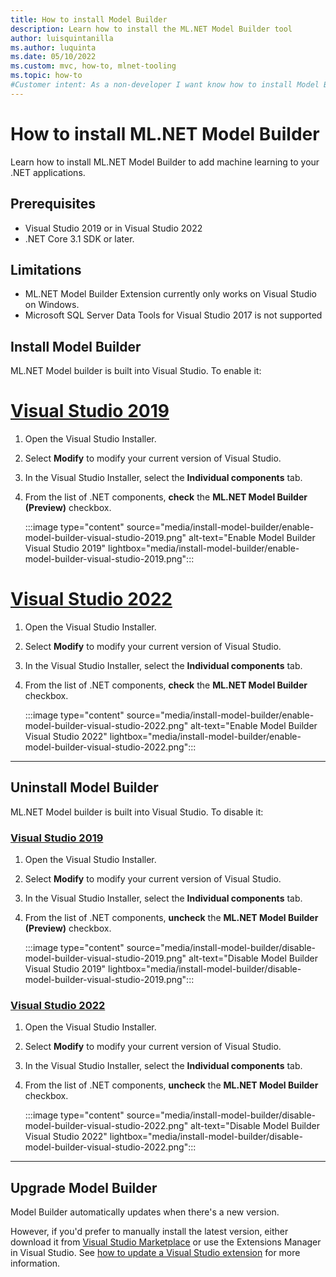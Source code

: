 ```yaml
---
title: How to install Model Builder
description: Learn how to install the ML.NET Model Builder tool
author: luisquintanilla
ms.author: luquinta
ms.date: 05/10/2022
ms.custom: mvc, how-to, mlnet-tooling
ms.topic: how-to
#Customer intent: As a non-developer I want know how to install Model Builder to add machine learning to my .NET application.
---
```


# How to install ML.NET Model Builder

Learn how to install ML.NET Model Builder to add machine learning to your .NET applications.

## Prerequisites

- Visual Studio 2019 or in Visual Studio 2022
- .NET Core 3.1 SDK or later.

## Limitations

- ML.NET Model Builder Extension currently only works on Visual Studio on Windows.
- Microsoft SQL Server Data Tools for Visual Studio 2017 is not supported

## Install Model Builder

ML.NET Model builder is built into Visual Studio. To enable it:

# [Visual Studio 2019](#tab/visual-studio-2019)

1. Open the Visual Studio Installer.
1. Select **Modify** to modify your current version of Visual Studio.
1. In the Visual Studio Installer, select the **Individual components** tab.
1. From the list of .NET components, **check** the **ML.NET Model Builder (Preview)** checkbox.

    :::image type="content" source="media/install-model-builder/enable-model-builder-visual-studio-2019.png" alt-text="Enable Model Builder Visual Studio 2019" lightbox="media/install-model-builder/enable-model-builder-visual-studio-2019.png":::

# [Visual Studio 2022](#tab/visual-studio-2022)

1. Open the Visual Studio Installer.
1. Select **Modify** to modify your current version of Visual Studio.
1. In the Visual Studio Installer, select the **Individual components** tab.
1. From the list of .NET components, **check** the **ML.NET Model Builder** checkbox.

    :::image type="content" source="media/install-model-builder/enable-model-builder-visual-studio-2022.png" alt-text="Enable Model Builder Visual Studio 2022" lightbox="media/install-model-builder/enable-model-builder-visual-studio-2022.png":::

---

## Uninstall Model Builder

ML.NET Model builder is built into Visual Studio. To disable it:

### [Visual Studio 2019](#tab/visual-studio-2019)

1. Open the Visual Studio Installer.
1. Select **Modify** to modify your current version of Visual Studio.
1. In the Visual Studio Installer, select the **Individual components** tab.
1. From the list of .NET components, **uncheck** the **ML.NET Model Builder (Preview)** checkbox.

    :::image type="content" source="media/install-model-builder/disable-model-builder-visual-studio-2019.png" alt-text="Disable Model Builder Visual Studio 2019" lightbox="media/install-model-builder/disable-model-builder-visual-studio-2019.png":::

### [Visual Studio 2022](#tab/visual-studio-2022)

1. Open the Visual Studio Installer.
1. Select **Modify** to modify your current version of Visual Studio.
1. In the Visual Studio Installer, select the **Individual components** tab.
1. From the list of .NET components, **uncheck** the **ML.NET Model Builder** checkbox.

    :::image type="content" source="media/install-model-builder/disable-model-builder-visual-studio-2022.png" alt-text="Disable Model Builder Visual Studio 2022" lightbox="media/install-model-builder/disable-model-builder-visual-studio-2022.png":::

---

## Upgrade Model Builder

Model Builder automatically updates when there's a new version.

However, if you'd prefer to manually install the latest version, either download it  from [Visual Studio Marketplace](https://marketplace.visualstudio.com/items?itemName=MLNET.07) or use the Extensions Manager in Visual Studio. See [how to update a Visual Studio extension](/visualstudio/extensibility/how-to-update-a-visual-studio-extension) for more information.
